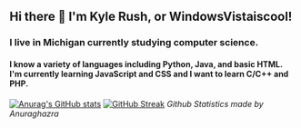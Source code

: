 ## Hi there 👋 I'm Kyle Rush, or WindowsVistaiscool!
### I live in Michigan currently studying computer science.
#### I know a variety of languages including Python, Java, and basic HTML. I'm currently learning JavaScript and CSS and I want to learn C/C++ and PHP.

[![Anurag's GitHub stats](https://github-readme-stats.vercel.app/api?username=WindowsVistaisCool&show_icons=true&theme=dark)](https://github.com/anuraghazra/github-readme-stats) 
[![GitHub Streak](https://github-readme-streak-stats.herokuapp.com/?user=WindowsVistaisCool&theme=dark)](https://git.io/streak-stats&theme=dark)
_Github Statistics made by Anuraghazra_
